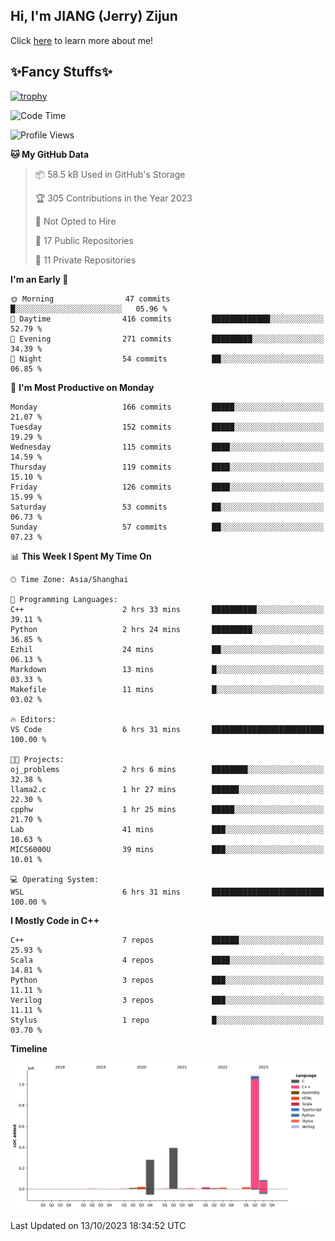 ## Hi, I'm JIANG (Jerry) Zijun

Click [here](https://jzjerry.github.io/about/) to learn more about me!

## ✨Fancy Stuffs✨
[![trophy](https://github-profile-trophy.vercel.app/?username=jzjerry&theme=onedark)](https://github.com/ryo-ma/github-profile-trophy)
<!--START_SECTION:waka-->
![Code Time](http://img.shields.io/badge/Code%20Time-49%20hrs%2056%20mins-blue)

![Profile Views](http://img.shields.io/badge/Profile%20Views-0-blue)

**🐱 My GitHub Data** 

> 📦 58.5 kB Used in GitHub's Storage 
 > 
> 🏆 305 Contributions in the Year 2023
 > 
> 🚫 Not Opted to Hire
 > 
> 📜 17 Public Repositories 
 > 
> 🔑 11 Private Repositories 
 > 
**I'm an Early 🐤** 

```text
🌞 Morning                47 commits          █░░░░░░░░░░░░░░░░░░░░░░░░   05.96 % 
🌆 Daytime                416 commits         █████████████░░░░░░░░░░░░   52.79 % 
🌃 Evening                271 commits         █████████░░░░░░░░░░░░░░░░   34.39 % 
🌙 Night                  54 commits          ██░░░░░░░░░░░░░░░░░░░░░░░   06.85 % 
```
📅 **I'm Most Productive on Monday** 

```text
Monday                   166 commits         █████░░░░░░░░░░░░░░░░░░░░   21.07 % 
Tuesday                  152 commits         █████░░░░░░░░░░░░░░░░░░░░   19.29 % 
Wednesday                115 commits         ████░░░░░░░░░░░░░░░░░░░░░   14.59 % 
Thursday                 119 commits         ████░░░░░░░░░░░░░░░░░░░░░   15.10 % 
Friday                   126 commits         ████░░░░░░░░░░░░░░░░░░░░░   15.99 % 
Saturday                 53 commits          ██░░░░░░░░░░░░░░░░░░░░░░░   06.73 % 
Sunday                   57 commits          ██░░░░░░░░░░░░░░░░░░░░░░░   07.23 % 
```


📊 **This Week I Spent My Time On** 

```text
🕑︎ Time Zone: Asia/Shanghai

💬 Programming Languages: 
C++                      2 hrs 33 mins       ██████████░░░░░░░░░░░░░░░   39.11 % 
Python                   2 hrs 24 mins       █████████░░░░░░░░░░░░░░░░   36.85 % 
Ezhil                    24 mins             ██░░░░░░░░░░░░░░░░░░░░░░░   06.13 % 
Markdown                 13 mins             █░░░░░░░░░░░░░░░░░░░░░░░░   03.33 % 
Makefile                 11 mins             █░░░░░░░░░░░░░░░░░░░░░░░░   03.02 % 

🔥 Editors: 
VS Code                  6 hrs 31 mins       █████████████████████████   100.00 % 

🐱‍💻 Projects: 
oj_problems              2 hrs 6 mins        ████████░░░░░░░░░░░░░░░░░   32.38 % 
llama2.c                 1 hr 27 mins        ██████░░░░░░░░░░░░░░░░░░░   22.30 % 
cpphw                    1 hr 25 mins        █████░░░░░░░░░░░░░░░░░░░░   21.70 % 
Lab                      41 mins             ███░░░░░░░░░░░░░░░░░░░░░░   10.63 % 
MICS6000U                39 mins             ███░░░░░░░░░░░░░░░░░░░░░░   10.01 % 

💻 Operating System: 
WSL                      6 hrs 31 mins       █████████████████████████   100.00 % 
```

**I Mostly Code in C++** 

```text
C++                      7 repos             ██████░░░░░░░░░░░░░░░░░░░   25.93 % 
Scala                    4 repos             ████░░░░░░░░░░░░░░░░░░░░░   14.81 % 
Python                   3 repos             ███░░░░░░░░░░░░░░░░░░░░░░   11.11 % 
Verilog                  3 repos             ███░░░░░░░░░░░░░░░░░░░░░░   11.11 % 
Stylus                   1 repo              █░░░░░░░░░░░░░░░░░░░░░░░░   03.70 % 
```



**Timeline**

![Lines of Code chart](https://raw.githubusercontent.com/Jzjerry/Jzjerry/main/assets/bar_graph.png)


 Last Updated on 13/10/2023 18:34:52 UTC
<!--END_SECTION:waka-->
